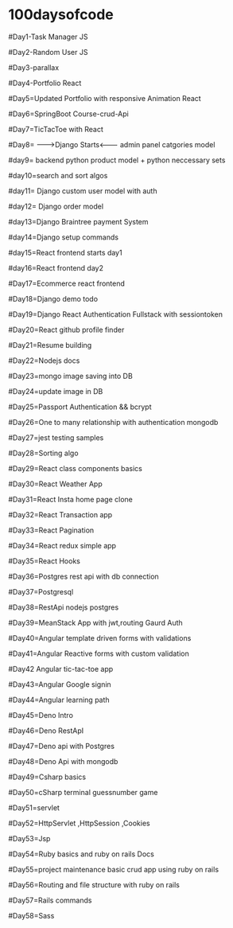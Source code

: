 # 100daysofcode

#Day1-Task Manager JS



#Day2-Random User JS



#Day3-parallax 



#Day4-Portfolio React



#Day5=Updated Portfolio with responsive Animation React



#Day6=SpringBoot Course-crud-Api  


#Day7=TicTacToe with React


#Day8= --->Django Starts<---
             admin panel 
             catgories model
             
#day9= backend python product model  + python neccessary sets


#day10=search and sort algos


#day11= Django custom user model with auth

#day12= Django order model


#day13=Django Braintree payment System

#day14=Django setup commands

#day15=React frontend starts day1

#day16=React frontend day2


#Day17=Ecommerce react frontend

#Day18=Django demo todo

#Day19=Django React Authentication Fullstack with sessiontoken


#Day20=React github profile finder

#Day21=Resume building

#Day22=Nodejs docs

#Day23=mongo image saving into DB

#Day24=update image in DB

#Day25=Passport Authentication && bcrypt

#Day26=One to many relationship with authentication mongodb

#Day27=jest testing samples

#Day28=Sorting algo

#Day29=React class components basics

#Day30=React Weather App

#Day31=React Insta home page clone

#Day32=React Transaction app

#Day33=React Pagination 

#Day34=React redux simple app

#Day35=React Hooks

#Day36=Postgres rest api with db connection

#Day37=Postgresql

#Day38=RestApi nodejs postgres

#Day39=MeanStack App with jwt,routing Gaurd Auth

#Day40=Angular template driven forms with validations

#Day41=Angular Reactive forms with custom validation

#Day42 Angular tic-tac-toe app

#Day43=Angular Google signin

#Day44=Angular learning path

#Day45=Deno Intro

#Day46=Deno RestApI

#Day47=Deno api with Postgres

#Day48=Deno Api with mongodb

#Day49=Csharp basics

#Day50=cSharp terminal guessnumber game

#Day51=servlet

#Day52=HttpServlet ,HttpSession ,Cookies

#Day53=Jsp

#Day54=Ruby basics and ruby on rails Docs

#Day55=project maintenance basic crud app using ruby on rails

#Day56=Routing and file structure with ruby on rails

#Day57=Rails commands

#Day58=Sass
